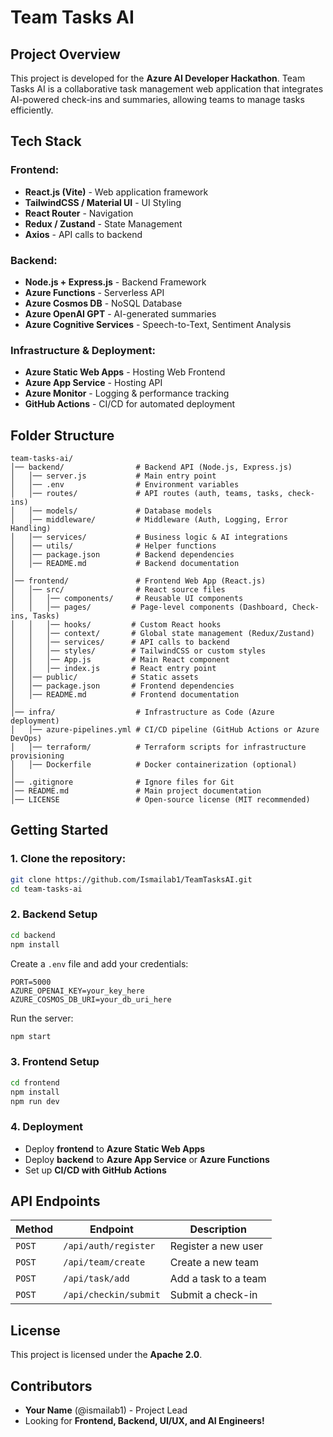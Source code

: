 # Team Tasks AI

## Project Overview
This project is developed for the **Azure AI Developer Hackathon**. Team Tasks AI is a collaborative task management web application that integrates AI-powered check-ins and summaries, allowing teams to manage tasks efficiently.

## Tech Stack
### **Frontend:**
- **React.js (Vite)** - Web application framework
- **TailwindCSS / Material UI** - UI Styling
- **React Router** - Navigation
- **Redux / Zustand** - State Management
- **Axios** - API calls to backend

### **Backend:**
- **Node.js + Express.js** - Backend Framework
- **Azure Functions** - Serverless API
- **Azure Cosmos DB** - NoSQL Database
- **Azure OpenAI GPT** - AI-generated summaries
- **Azure Cognitive Services** - Speech-to-Text, Sentiment Analysis

### **Infrastructure & Deployment:**
- **Azure Static Web Apps** - Hosting Web Frontend
- **Azure App Service** - Hosting API
- **Azure Monitor** - Logging & performance tracking
- **GitHub Actions** - CI/CD for automated deployment

## Folder Structure
```
team-tasks-ai/
│── backend/                # Backend API (Node.js, Express.js)
│   │── server.js           # Main entry point
│   │── .env                # Environment variables
│   │── routes/             # API routes (auth, teams, tasks, check-ins)
│   │── models/             # Database models
│   │── middleware/         # Middleware (Auth, Logging, Error Handling)
│   │── services/           # Business logic & AI integrations
│   │── utils/              # Helper functions
│   │── package.json        # Backend dependencies
│   │── README.md           # Backend documentation
│
│── frontend/               # Frontend Web App (React.js)
│   │── src/                # React source files
│   │   │── components/     # Reusable UI components
│   │   │── pages/         # Page-level components (Dashboard, Check-ins, Tasks)
│   │   │── hooks/         # Custom React hooks
│   │   │── context/       # Global state management (Redux/Zustand)
│   │   │── services/      # API calls to backend
│   │   │── styles/        # TailwindCSS or custom styles
│   │   │── App.js         # Main React component
│   │   │── index.js       # React entry point
│   │── public/            # Static assets
│   │── package.json       # Frontend dependencies
│   │── README.md          # Frontend documentation
│
│── infra/                  # Infrastructure as Code (Azure deployment)
│   │── azure-pipelines.yml # CI/CD pipeline (GitHub Actions or Azure DevOps)
│   │── terraform/          # Terraform scripts for infrastructure provisioning
│   │── Dockerfile          # Docker containerization (optional)
│
│── .gitignore              # Ignore files for Git
│── README.md               # Main project documentation
│── LICENSE                 # Open-source license (MIT recommended)
```

## Getting Started
### **1. Clone the repository:**
```bash
git clone https://github.com/Ismailab1/TeamTasksAI.git
cd team-tasks-ai
```

### **2. Backend Setup**
```bash
cd backend
npm install
```
Create a `.env` file and add your credentials:
```
PORT=5000
AZURE_OPENAI_KEY=your_key_here
AZURE_COSMOS_DB_URI=your_db_uri_here
```
Run the server:
```bash
npm start
```

### **3. Frontend Setup**
```bash
cd frontend
npm install
npm run dev
```

### **4. Deployment**
- Deploy **frontend** to **Azure Static Web Apps**
- Deploy **backend** to **Azure App Service** or **Azure Functions**
- Set up **CI/CD with GitHub Actions**

## API Endpoints
| Method | Endpoint | Description |
|--------|---------|-------------|
| `POST` | `/api/auth/register` | Register a new user |
| `POST` | `/api/team/create` | Create a new team |
| `POST` | `/api/task/add` | Add a task to a team |
| `POST` | `/api/checkin/submit` | Submit a check-in |

## License
This project is licensed under the **Apache 2.0**.

## Contributors
- **Your Name** (@ismailab1) - Project Lead
- Looking for **Frontend, Backend, UI/UX, and AI Engineers!**
